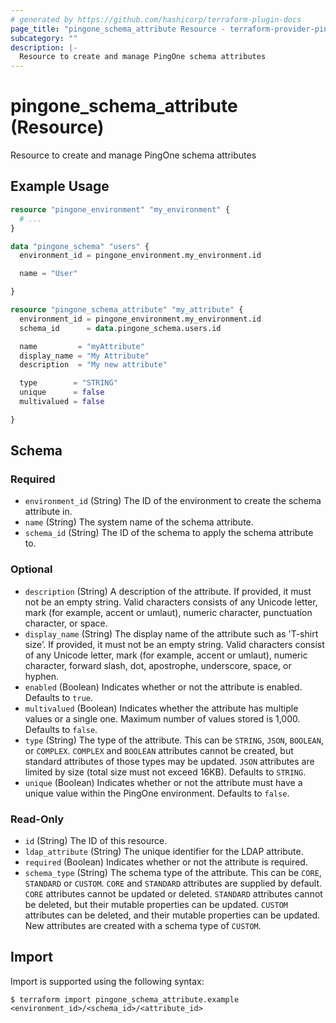 ```yaml
---
# generated by https://github.com/hashicorp/terraform-plugin-docs
page_title: "pingone_schema_attribute Resource - terraform-provider-pingone"
subcategory: ""
description: |-
  Resource to create and manage PingOne schema attributes
---
```


# pingone_schema_attribute (Resource)

Resource to create and manage PingOne schema attributes

## Example Usage

```terraform
resource "pingone_environment" "my_environment" {
  # ...
}

data "pingone_schema" "users" {
  environment_id = pingone_environment.my_environment.id

  name = "User"

}

resource "pingone_schema_attribute" "my_attribute" {
  environment_id = pingone_environment.my_environment.id
  schema_id      = data.pingone_schema.users.id

  name         = "myAttribute"
  display_name = "My Attribute"
  description  = "My new attribute"

  type        = "STRING"
  unique      = false
  multivalued = false

}
```

<!-- schema generated by tfplugindocs -->
## Schema

### Required

- `environment_id` (String) The ID of the environment to create the schema attribute in.
- `name` (String) The system name of the schema attribute.
- `schema_id` (String) The ID of the schema to apply the schema attribute to.

### Optional

- `description` (String) A description of the attribute. If provided, it must not be an empty string. Valid characters consists of any Unicode letter, mark (for example, accent or umlaut), numeric character, punctuation character, or space.
- `display_name` (String) The display name of the attribute such as 'T-shirt size’. If provided, it must not be an empty string. Valid characters consist of any Unicode letter, mark (for example, accent or umlaut), numeric character, forward slash, dot, apostrophe, underscore, space, or hyphen.
- `enabled` (Boolean) Indicates whether or not the attribute is enabled. Defaults to `true`.
- `multivalued` (Boolean) Indicates whether the attribute has multiple values or a single one.  Maximum number of values stored is 1,000. Defaults to `false`.
- `type` (String) The type of the attribute. This can be `STRING`, `JSON`, `BOOLEAN`, or `COMPLEX`. `COMPLEX` and `BOOLEAN` attributes cannot be created, but standard attributes of those types may be updated. `JSON` attributes are limited by size (total size must not exceed 16KB). Defaults to `STRING`.
- `unique` (Boolean) Indicates whether or not the attribute must have a unique value within the PingOne environment. Defaults to `false`.

### Read-Only

- `id` (String) The ID of this resource.
- `ldap_attribute` (String) The unique identifier for the LDAP attribute.
- `required` (Boolean) Indicates whether or not the attribute is required.
- `schema_type` (String) The schema type of the attribute. This can be `CORE`, `STANDARD` or `CUSTOM`. `CORE` and `STANDARD` attributes are supplied by default. `CORE` attributes cannot be updated or deleted. `STANDARD` attributes cannot be deleted, but their mutable properties can be updated. `CUSTOM` attributes can be deleted, and their mutable properties can be updated. New attributes are created with a schema type of `CUSTOM`.

## Import

Import is supported using the following syntax:

```shell
$ terraform import pingone_schema_attribute.example <environment_id>/<schema_id>/<attribute_id>
```
